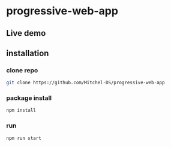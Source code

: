 # progressive-web-app

## Live demo

## installation
### clone repo
```bash	
git clone https://github.com/Mitchel-DS/progressive-web-app
```

### package install
```bash
npm install
```

### run
```bash	
npm run start
```